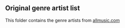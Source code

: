 ## Original genre artist list

This folder contains the genre artists from [allmusic.com](https://www.allmusic.com/genres)